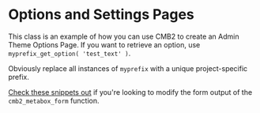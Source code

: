 Options and Settings Pages
==========

This class is an example of how you can use CMB2 to create an Admin Theme Options Page. If you want to retrieve an option, use `myprefix_get_option( 'test_text' )`. 

Obviously replace all instances of `myprefix` with a unique project-specific prefix.

[Check these snippets out](https://github.com/WebDevStudios/CMB2-Snippet-Library/tree/master/helper-functions) if you're looking to modify the form output of the `cmb2_metabox_form` function.
